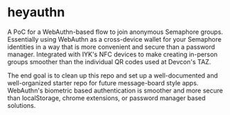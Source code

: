# heyauthn

A PoC for a WebAuthn-based flow to join anonymous Semaphore groups. Essentially using WebAuthn as a cross-device wallet for your Semaphore identities in a way that is more convenient and secure than a password manager. Integrated with IYK's NFC devices to make creating in-person groups smoother than the individual QR codes used at Devcon's TAZ.

The end goal is to clean up this repo and set up a well-documented and well-organized starter repo for future message-board style apps. WebAuthn's biometric based authentication is smoother and more secure than localStorage, chrome extensions, or password manager based solutions.
